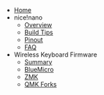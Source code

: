 - [Home](/)
- nice!nano
  - [Overview](/nice!nano/)
  - [Build Tips](/nice!nano/build_tips)
  - [Pinout](/nice!nano/pinout)
  - [FAQ](/nice!nano/faq)
- Wireless Keyboard Firmware
  - [Summary](/wireless_firmware/)
  - [BlueMicro](/wireless_firmware/bluemicro)
  - [ZMK](/wireless_firmware/zmk)
  - [QMK Forks](/wireless_firmware/qmk_forks)
